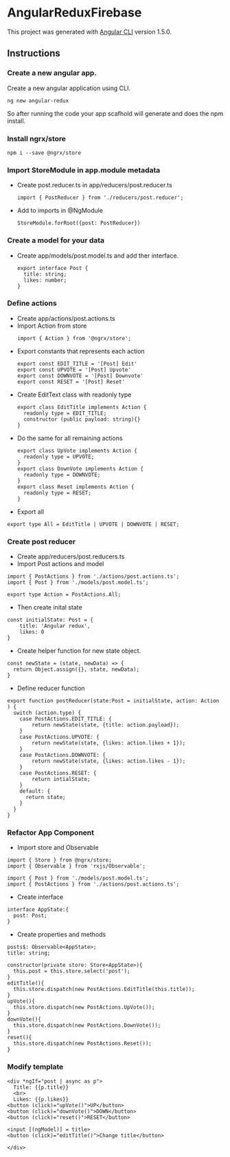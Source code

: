 # AngularReduxFirebase

This project was generated with [Angular CLI](https://github.com/angular/angular-cli) version 1.5.0.

## Instructions

### Create a new angular app.
Create a new angular application using CLI.
```
ng new angular-redux

```
So after running the code your app scafhold will generate and does the npm install.

### Install ngrx/store
```
npm i --save @ngrx/store
```
### Import StoreModule in app.module metadata
- Create post.reducer.ts in app/reducers/post.reducer.ts
  ```
  import { PostReducer } from './reducers/post.reducer';
  ```
- Add to imports in @NgModule
  ```
  StoreModule.forRoot({post: PostReducer})
  ```
### Create a model for your data
- Create app/models/post.model.ts and add ther interface.
  ```
  export interface Post {
    title: string;
    likes: number;
  }
  ```
### Define actions
- Create app/actions/post.actions.ts
- Import Action from store
  ```
  import { Action } from '@ngrx/store';
  ```
- Export constants that represents each action
  ```
  export const EDIT_TITLE = '[Post] Edit'
  export const UPVOTE = '[Post] Upvote'
  export const DOWNVOTE = '[Post] Downvote'
  export const RESET = '[Post] Reset'
  ```
- Create EditText class with readonly type
  ```
  export class EditTitle implements Action {
    readonly type = EDIT_TITLE;
    constructor (public payload: string){}
  }
  ```
- Do the same for all remaining actions
  ```
  export class UpVote implements Action {
    readonly type = UPVOTE;
  }
  export class DownVote implements Action {
    readonly type = DOWNVOTE;
  }
  export class Reset implements Action {
    readonly type = RESET;
  }
  ```
- Export all
```
export type All = EditTitle | UPVOTE | DOWNVOTE | RESET;
```
### Create post reducer
- Create app/reducers/post.reducers.ts
- Import Post actions and model
```
import { PostActions } from './actions/post.actions.ts';
import { Post } from './models/post.model.ts';

export type Action = PostActions.All;
```
- Then create inital state

```
const initialState: Post = {
    title: 'Angular redux',
    likes: 0
}
```
- Create helper function for new state object.
```
const newState = (state, newData) => {
  return Object.assign({}, state, newData);
}
```
- Define reducer function

```
export function postReducer(state:Post = initialState, action: Action ) {
  switch (action.type) {
    case PostActions.EDIT_TITLE: {
        return newState(state, {title: action.payload});
    }
    case PostActions.UPVOTE: {
        return newState(state, {likes: action.likes + 1});
    }
    case PostActions.DOWNVOTE: {
        return newState(state, {likes: action.likes - 1});
    }
    case PostActions.RESET: {
        return intialState;
    }
    default: {
      return state;
    }
  }
}
```
### Refactor App Component
- Import store and Observable
```
import { Store } from @ngrx/store;
import { Observable } from 'rxjs/Observable';

import { Post } from './models/post.model.ts';
import { PostActions } from './actions/post.actions.ts';
```
- Create interface
```
interface AppState:{
  post: Post;
}
```
- Create properties and methods
```
posts$: Observable<AppState>;
title: string;

constructor(private store: Store<AppState>){
  this.post = this.store.select('post');
}
editTitle(){
  this.store.dispatch(new PostActions.EditTitle(this.title));
}
upVote(){
  this.store.dispatch(new PostActions.UpVote());
}
downVote(){
  this.store.dispatch(new PostActions.DownVote());
}
reset(){
  this.store.dispatch(new PostActions.Reset());
}
```
### Modify template
```
<div *ngIf="post | async as p">
  Title: {{p.title}}
  <br>
  Likes: {{p.likes}}
<button (click)="upVote()">UP</button>
<button (click)="downVote()">DOWN</button>
<button (click)="reset()">RESET</button>

<input [(ngModel)] = title>
<button (click)="editTitle()">Change title</button>

</div>
```
